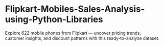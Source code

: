 # Flipkart-Mobiles-Sales-Analysis-using-Python-Libraries
Explore 622 mobile phones from Flipkart — uncover pricing trends, customer insights, and discount patterns with this ready-to-analyze dataset.
